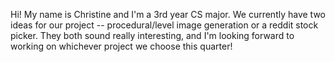 Hi! My name is Christine and I'm a 3rd year CS major. We currently have two ideas for our project -- procedural/level image generation or a reddit stock picker. They both sound really interesting, and I'm looking forward to working on whichever project we choose this quarter!